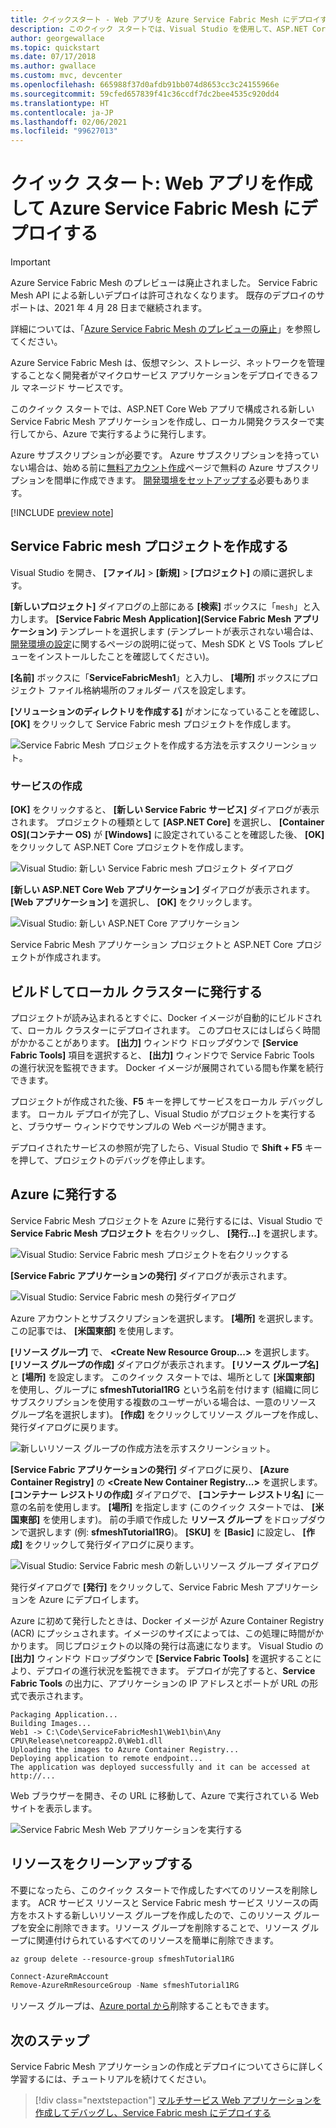```yaml
---
title: クイックスタート - Web アプリを Azure Service Fabric Mesh にデプロイする
description: このクイック スタートでは、Visual Studio を使用して、ASP.NET Core Web サイトを作成し、Azure Service Fabric Mesh に発行する方法を示します。
author: georgewallace
ms.topic: quickstart
ms.date: 07/17/2018
ms.author: gwallace
ms.custom: mvc, devcenter
ms.openlocfilehash: 665988f37d0afdb91bb074d8653cc3c24155966e
ms.sourcegitcommit: 59cfed657839f41c36ccdf7dc2bee4535c920dd4
ms.translationtype: HT
ms.contentlocale: ja-JP
ms.lasthandoff: 02/06/2021
ms.locfileid: "99627013"
---
```

# <a name="quickstart-create-and-deploy-a-web-app-to-azure-service-fabric-mesh"></a>クイック スタート: Web アプリを作成して Azure Service Fabric Mesh にデプロイする

> [!IMPORTANT]
> Azure Service Fabric Mesh のプレビューは廃止されました。 Service Fabric Mesh API による新しいデプロイは許可されなくなります。 既存のデプロイのサポートは、2021 年 4 月 28 日まで継続されます。
> 
> 詳細については、「[Azure Service Fabric Mesh のプレビューの廃止](https://azure.microsoft.com/updates/azure-service-fabric-mesh-preview-retirement/)」を参照してください。

Azure Service Fabric Mesh は、仮想マシン、ストレージ、ネットワークを管理することなく開発者がマイクロサービス アプリケーションをデプロイできるフル マネージド サービスです。

このクイック スタートでは、ASP.NET Core Web アプリで構成される新しい Service Fabric Mesh アプリケーションを作成し、ローカル開発クラスターで実行してから、Azure で実行するように発行します。

Azure サブスクリプションが必要です。 Azure サブスクリプションを持っていない場合は、始める前に[無料アカウント作成](https://azure.microsoft.com/free/)ページで無料の Azure サブスクリプションを間単に作成できます。 [開発環境をセットアップする](service-fabric-mesh-howto-setup-developer-environment-sdk.md)必要もあります。

[!INCLUDE [preview note](./includes/include-preview-note.md)]

## <a name="create-a-service-fabric-mesh-project"></a>Service Fabric mesh プロジェクトを作成する

Visual Studio を開き、 **[ファイル]**  >  **[新規]**  >  **[プロジェクト]** の順に選択します。

**[新しいプロジェクト]** ダイアログの上部にある **[検索]** ボックスに「`mesh`」と入力します。 **[Service Fabric Mesh Application]\(Service Fabric Mesh アプリケーション\)** テンプレートを選択します (テンプレートが表示されない場合は、[開発環境の設定](service-fabric-mesh-howto-setup-developer-environment-sdk.md)に関するページの説明に従って、Mesh SDK と VS Tools プレビューをインストールしたことを確認してください)。 

**[名前]** ボックスに「**ServiceFabricMesh1**」と入力し、 **[場所]** ボックスにプロジェクト ファイル格納場所のフォルダー パスを設定します。

**[ソリューションのディレクトリを作成する]** がオンになっていることを確認し、 **[OK]** をクリックして Service Fabric mesh プロジェクトを作成します。

![Service Fabric Mesh プロジェクトを作成する方法を示すスクリーンショット。](media/service-fabric-mesh-quickstart-dotnet-core/visual-studio-new-project.png)

### <a name="create-a-service"></a>サービスの作成

**[OK]** をクリックすると、 **[新しい Service Fabric サービス]** ダイアログが表示されます。 プロジェクトの種類として **[ASP.NET Core]** を選択し、 **[Container OS]\(コンテナー OS\)** が **[Windows]** に設定されていることを確認した後、 **[OK]** をクリックして ASP.NET Core プロジェクトを作成します。 

![Visual Studio: 新しい Service Fabric mesh プロジェクト ダイアログ](media/service-fabric-mesh-quickstart-dotnet-core/visual-studio-new-service-fabric-service.png)

**[新しい ASP.NET Core Web アプリケーション]** ダイアログが表示されます。 **[Web アプリケーション]** を選択し、 **[OK]** をクリックします。

![Visual Studio: 新しい ASP.NET Core アプリケーション](media/service-fabric-mesh-quickstart-dotnet-core/visual-studio-new-aspnetcore-app.png)

Service Fabric Mesh アプリケーション プロジェクトと ASP.NET Core プロジェクトが作成されます。

## <a name="build-and-publish-to-your-local-cluster"></a>ビルドしてローカル クラスターに発行する

プロジェクトが読み込まれるとすぐに、Docker イメージが自動的にビルドされて、ローカル クラスターにデプロイされます。 このプロセスにはしばらく時間がかかることがあります。 **[出力]** ウィンドウ ドロップダウンで **[Service Fabric Tools]** 項目を選択すると、 **[出力]** ウィンドウで Service Fabric Tools の進行状況を監視できます。 Docker イメージが展開されている間も作業を続行できます。

プロジェクトが作成された後、**F5** キーを押してサービスをローカル デバッグします。 ローカル デプロイが完了し、Visual Studio がプロジェクトを実行すると、ブラウザー ウィンドウでサンプルの Web ページが開きます。

デプロイされたサービスの参照が完了したら、Visual Studio で **Shift + F5** キーを押して、プロジェクトのデバッグを停止します。

## <a name="publish-to-azure"></a>Azure に発行する

Service Fabric Mesh プロジェクトを Azure に発行するには、Visual Studio で **Service Fabric Mesh プロジェクト** を右クリックし、 **[発行...]** を選択します。

![Visual Studio: Service Fabric mesh プロジェクトを右クリックする](media/service-fabric-mesh-quickstart-dotnet-core/visual-studio-right-click-publish.png)

**[Service Fabric アプリケーションの発行]** ダイアログが表示されます。

![Visual Studio: Service Fabric mesh の発行ダイアログ](media/service-fabric-mesh-quickstart-dotnet-core/visual-studio-publish-dialog.png)

Azure アカウントとサブスクリプションを選択します。 **[場所]** を選択します。 この記事では、 **[米国東部]** を使用します。

**[リソース グループ]** で、 **\<Create New Resource Group...>** を選択します。 **[リソース グループの作成]** ダイアログが表示されます。 **[リソース グループ名]** と **[場所]** を設定します。  このクイック スタートでは、場所として **[米国東部]** を使用し、グループに **sfmeshTutorial1RG** という名前を付けます (組織に同じサブスクリプションを使用する複数のユーザーがいる場合は、一意のリソース グループ名を選択します)。  **[作成]** をクリックしてリソース グループを作成し、発行ダイアログに戻ります。

![新しいリソース グループの作成方法を示すスクリーンショット。](media/service-fabric-mesh-quickstart-dotnet-core/visual-studio-publish-new-resource-group-dialog.png)

**[Service Fabric アプリケーションの発行]** ダイアログに戻り、 **[Azure Container Registry]** の **\<Create New Container Registry...>** を選択します。 **[コンテナー レジストリの作成]** ダイアログで、 **[コンテナー レジストリ名]** に一意の名前を使用します。 **[場所]** を指定します (このクイック スタートでは、 **[米国東部]** を使用します)。 前の手順で作成した **リソース グループ** をドロップダウンで選択します (例: **sfmeshTutorial1RG**)。 **[SKU]** を **[Basic]** に設定し、 **[作成]** をクリックして発行ダイアログに戻ります。

![Visual Studio: Service Fabric mesh の新しいリソース グループ ダイアログ](media/service-fabric-mesh-quickstart-dotnet-core/visual-studio-publish-new-container-registry-dialog.png)

発行ダイアログで **[発行]** をクリックして、Service Fabric Mesh アプリケーションを Azure にデプロイします。

Azure に初めて発行したときは、Docker イメージが Azure Container Registry (ACR) にプッシュされます。イメージのサイズによっては、この処理に時間がかかります。 同じプロジェクトの以降の発行は高速になります。 Visual Studio の **[出力]** ウィンドウ ドロップダウンで **[Service Fabric Tools]** を選択することにより、デプロイの進行状況を監視できます。 デプロイが完了すると、**Service Fabric Tools** の出力に、アプリケーションの IP アドレスとポートが URL の形式で表示されます。

```
Packaging Application...
Building Images...
Web1 -> C:\Code\ServiceFabricMesh1\Web1\bin\Any CPU\Release\netcoreapp2.0\Web1.dll
Uploading the images to Azure Container Registry...
Deploying application to remote endpoint...
The application was deployed successfully and it can be accessed at http://...
```

Web ブラウザーを開き、その URL に移動して、Azure で実行されている Web サイトを表示します。

![Service Fabric Mesh Web アプリケーションを実行する](media/service-fabric-mesh-tutorial-deploy-dotnetcore/deployed-web-project.png)

## <a name="clean-up-resources"></a>リソースをクリーンアップする

不要になったら、このクイック スタートで作成したすべてのリソースを削除します。 ACR サービス リソースと Service Fabric mesh サービス リソースの両方をホストする新しいリソース グループを作成したので、このリソース グループを安全に削除できます。リソース グループを削除することで、リソース グループに関連付けられているすべてのリソースを簡単に削除できます。

```azurecli
az group delete --resource-group sfmeshTutorial1RG
```

```powershell
Connect-AzureRmAccount
Remove-AzureRmResourceGroup -Name sfmeshTutorial1RG
```

リソース グループは、[Azure portal から](https://portal.azure.com)削除することもできます。

## <a name="next-steps"></a>次のステップ

Service Fabric Mesh アプリケーションの作成とデプロイについてさらに詳しく学習するには、チュートリアルを続けてください。
> [!div class="nextstepaction"]
> [マルチサービス Web アプリケーションを作成してデバッグし、Service Fabric mesh にデプロイする](service-fabric-mesh-tutorial-create-dotnetcore.md)
